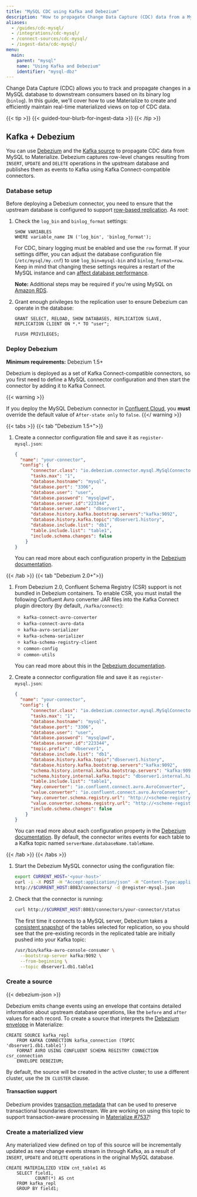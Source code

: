 ```yaml
---
title: "MySQL CDC using Kafka and Debezium"
description: "How to propagate Change Data Capture (CDC) data from a MySQL database to Materialize"
aliases:
  - /guides/cdc-mysql/
  - /integrations/cdc-mysql/
  - /connect-sources/cdc-mysql/
  - /ingest-data/cdc-mysql/
menu:
  main:
    parent: "mysql"
    name: "Using Kafka and Debezium"
    identifier: "mysql-dbz"
---
```


Change Data Capture (CDC) allows you to track and propagate changes in a MySQL
database to downstream consumers based on its binary log (`binlog`). In this
guide, we'll cover how to use Materialize to create and efficiently maintain
real-time materialized views on top of CDC data.

{{< tip >}}
{{< guided-tour-blurb-for-ingest-data >}}
{{< /tip >}}

## Kafka + Debezium

You can use [Debezium](https://debezium.io/) and the [Kafka source](/sql/create-source/kafka/#using-debezium)
to propagate CDC data from MySQL to Materialize. Debezium captures row-level
changes resulting from `INSERT`, `UPDATE` and `DELETE` operations in the
upstream database and publishes them as events to Kafka using Kafka
Connect-compatible connectors.

### Database setup

Before deploying a Debezium connector, you need to ensure that the upstream
database is configured to support [row-based replication](https://dev.mysql.com/doc/refman/8.0/en/replication-rbr-usage.html).
As _root_:

1. Check the `log_bin` and `binlog_format` settings:

    ```mysql
    SHOW VARIABLES
    WHERE variable_name IN ('log_bin', 'binlog_format');
    ```

    For CDC, binary logging must be enabled and use the `row` format. If your
    settings differ, you can adjust the database configuration file
    (`/etc/mysql/my.cnf`) to use `log_bin=mysql-bin` and `binlog_format=row`.
    Keep in mind that changing these settings requires a restart of the MySQL
    instance and can [affect database performance](https://dev.mysql.com/doc/refman/8.0/en/replication-sbr-rbr.html#replication-sbr-rbr-rbr-disadvantages).

    **Note:** Additional steps may be required if you're using MySQL on
      [Amazon RDS](https://docs.aws.amazon.com/AmazonRDS/latest/UserGuide/USER_LogAccess.MySQL.BinaryFormat.html).

1. Grant enough privileges to the replication user to ensure Debezium can
   operate in the database:

    ```mysql
    GRANT SELECT, RELOAD, SHOW DATABASES, REPLICATION SLAVE, REPLICATION CLIENT ON *.* TO "user";

    FLUSH PRIVILEGES;
    ```

### Deploy Debezium

**Minimum requirements:** Debezium 1.5+

Debezium is deployed as a set of Kafka Connect-compatible connectors, so you
first need to define a MySQL connector configuration and then start the
connector by adding it to Kafka Connect.

{{< warning >}}

If you deploy the MySQL Debezium connector in [Confluent Cloud](https://docs.confluent.io/cloud/current/connectors/cc-mysql-source-cdc-debezium.html),
you **must** override the default value of `After-state only` to `false`.
{{</ warning >}}

{{< tabs >}}
{{< tab "Debezium 1.5+">}}

1. Create a connector configuration file and save it as `register-mysql.json`:

    ```json
    {
      "name": "your-connector",
      "config": {
          "connector.class": "io.debezium.connector.mysql.MySqlConnector",
          "tasks.max": "1",
          "database.hostname": "mysql",
          "database.port": "3306",
          "database.user": "user",
          "database.password": "mysqlpwd",
          "database.server.id":"223344",
          "database.server.name": "dbserver1",
          "database.history.kafka.bootstrap.servers":"kafka:9092",
          "database.history.kafka.topic":"dbserver1.history",
          "database.include.list": "db1",
          "table.include.list": "table1",
          "include.schema.changes": false
        }
    }
    ```

    You can read more about each configuration property in the
    [Debezium documentation](https://debezium.io/documentation/reference/connectors/mysql.html#mysql-connector-properties).

{{< /tab >}}
{{< tab "Debezium 2.0+">}}

1. From Debezium 2.0, Confluent Schema Registry (CSR) support is not bundled in
   Debezium containers. To enable CSR, you must install the following Confluent
   Avro converter JAR files into the Kafka Connect plugin directory (by default,
   `/kafka/connect`):

    * `kafka-connect-avro-converter`
    * `kafka-connect-avro-data`
    * `kafka-avro-serializer`
    * `kafka-schema-serializer`
    * `kafka-schema-registry-client`
    * `common-config`
    * `common-utils`

    You can read more about this in the [Debezium documentation](https://debezium.io/documentation/reference/stable/configuration/avro.html#deploying-confluent-schema-registry-with-debezium-containers).

1. Create a connector configuration file and save it as `register-mysql.json`:

    ```json
    {
      "name": "your-connector",
      "config": {
          "connector.class": "io.debezium.connector.mysql.MySqlConnector",
          "tasks.max": "1",
          "database.hostname": "mysql",
          "database.port": "3306",
          "database.user": "user",
          "database.password": "mysqlpwd",
          "database.server.id":"223344",
          "topic.prefix": "dbserver1",
          "database.include.list": "db1",
          "database.history.kafka.topic":"dbserver1.history",
          "database.history.kafka.bootstrap.servers":"kafka:9092",
          "schema.history.internal.kafka.bootstrap.servers": "kafka:9092",
          "schema.history.internal.kafka.topic": "dbserver1.internal.history",
          "table.include.list": "table1",
          "key.converter": "io.confluent.connect.avro.AvroConverter",
          "value.converter": "io.confluent.connect.avro.AvroConverter",
          "key.converter.schema.registry.url": "http://<scheme-registry>:8081",
          "value.converter.schema.registry.url": "http://<scheme-registry>:8081",
          "include.schema.changes": false
        }
    }
    ```

    You can read more about each configuration property in the
    [Debezium documentation](https://debezium.io/documentation/reference/2.4/connectors/mysql.html).
    By default, the connector writes events for each table to a Kafka topic
    named `serverName.databaseName.tableName`.

{{< /tab >}}
{{< /tabs >}}

1. Start the Debezium MySQL connector using the configuration file:

    ```bash
    export CURRENT_HOST='<your-host>'
    curl -i -X POST -H "Accept:application/json" -H "Content-Type:application/json" \
    http://$CURRENT_HOST:8083/connectors/ -d @register-mysql.json
    ```

1. Check that the connector is running:

    ```bash
    curl http://$CURRENT_HOST:8083/connectors/your-connector/status
    ```

    The first time it connects to a MySQL server, Debezium takes a
    [consistent snapshot](https://debezium.io/documentation/reference/connectors/mysql.html#mysql-snapshots)
    of the tables selected for replication, so you should see that the
    pre-existing records in the replicated table are initially pushed into your
    Kafka topic:

    ```bash
    /usr/bin/kafka-avro-console-consumer \
      --bootstrap-server kafka:9092 \
      --from-beginning \
      --topic dbserver1.db1.table1
    ```

### Create a source

{{< debezium-json >}}

Debezium emits change events using an envelope that contains detailed
information about upstream database operations, like the `before` and `after`
values for each record. To create a source that interprets the
[Debezium envelope](/sql/create-source/kafka/#using-debezium) in Materialize:

```mzsql
CREATE SOURCE kafka_repl
    FROM KAFKA CONNECTION kafka_connection (TOPIC 'dbserver1.db1.table1')
    FORMAT AVRO USING CONFLUENT SCHEMA REGISTRY CONNECTION csr_connection
    ENVELOPE DEBEZIUM;
```

By default, the source will be created in the active cluster; to use a different
cluster, use the `IN CLUSTER` clause.

#### Transaction support

Debezium provides [transaction metadata](https://debezium.io/documentation/reference/connectors/mysql.html#mysql-transaction-metadata)
that can be used to preserve transactional boundaries downstream. We are working
on using this topic to support transaction-aware processing in [Materialize #7537](https://github.com/MaterializeInc/materialize/issues/7537)!

### Create a materialized view

Any materialized view defined on top of this source will be incrementally
updated as new change events stream in through Kafka, as a result of `INSERT`,
`UPDATE` and `DELETE` operations in the original MySQL database.

```mzsql
CREATE MATERIALIZED VIEW cnt_table1 AS
    SELECT field1,
           COUNT(*) AS cnt
    FROM kafka_repl
    GROUP BY field1;
```

